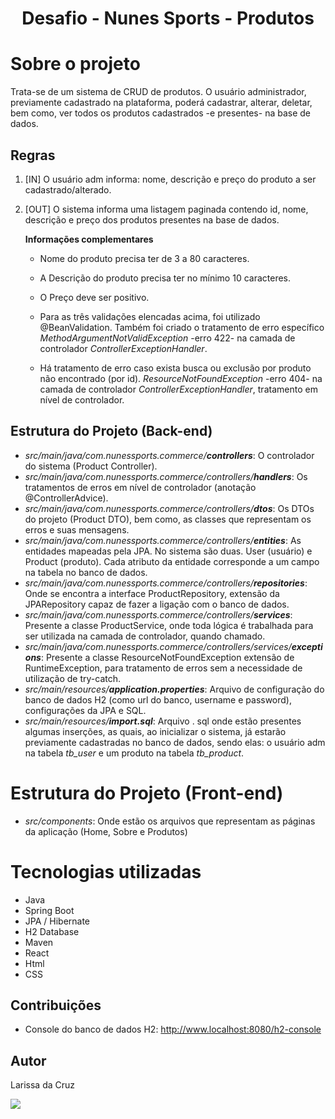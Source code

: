 <h1 align="center"> Desafio - Nunes Sports - Produtos </h1>

# Sobre o projeto

Trata-se de um sistema de CRUD de produtos. O usuário administrador, previamente cadastrado na plataforma, poderá cadastrar, alterar, deletar, bem como, ver todos os produtos cadastrados -e presentes- na base de dados.

<h2>Regras</h2>

  1. [IN] O usuário adm informa: nome, descrição e preço do produto a ser cadastrado/alterado.

  2. [OUT] O sistema informa uma listagem paginada contendo id, nome, descrição e preço dos produtos presentes na base de dados. 
  
     **Informações complementares**

     - Nome do produto precisa ter de 3 a 80 caracteres.

     - A Descrição do produto precisa ter no mínimo 10 caracteres.

     - O Preço deve ser positivo.
    
     - Para as três validações elencadas acima, foi utilizado @BeanValidation. Também foi criado o tratamento de erro específico *MethodArgumentNotValidException* -erro 422- na camada de controlador *ControllerExceptionHandler*.
       
     - Há tratamento de erro caso exista busca ou exclusão por produto não encontrado (por id). *ResourceNotFoundException* -erro 404- na camada de controlador *ControllerExceptionHandler*, tratamento em nível de controlador.
      

 ## Estrutura do Projeto (Back-end)
  * *src/main/java/com.nunessports.commerce/**controllers***: O controlador do sistema (Product Controller).
  * *src/main/java/com.nunessports.commerce/controllers/**handlers***: Os tratamentos de erros em nível de controlador (anotação @ControllerAdvice).
  * *src/main/java/com.nunessports.commerce/controllers/**dtos***: Os DTOs do projeto (Product DTO), bem como, as classes que representam os erros e suas mensagens.
  * *src/main/java/com.nunessports.commerce/controllers/**entities***: As entidades mapeadas pela JPA. No sistema são duas. User (usuário) e Product (produto). Cada atributo da entidade corresponde a um campo na tabela no banco de dados.
  * *src/main/java/com.nunessports.commerce/controllers/**repositories***: Onde se encontra a interface ProductRepository, extensão da JPARepository capaz de fazer a ligação com o banco de dados.
  * *src/main/java/com.nunessports.commerce/controllers/**services***: Presente a classe ProductService, onde toda lógica é trabalhada para ser utilizada na camada de controlador, quando chamado.
  * *src/main/java/com.nunessports.commerce/controllers/services/**exceptions***: Presente a classe ResourceNotFoundException extensão de RuntimeException, para tratamento de erros sem a necessidade de utilização de try-catch.
  * *src/main/resources/**application.properties***: Arquivo de configuração do banco de dados H2 (como url do banco, username e password), configurações da JPA e SQL.
  * *src/main/resources/**import.sql***: Arquivo . sql onde estão presentes algumas inserções, as quais, ao inicializar o sistema, já estarão previamente cadastradas no banco de dados, sendo elas: o usuário adm na tabela *tb_user* e um produto na tabela *tb_product*.

 # Estrutura do Projeto (Front-end)
 * *src/components*: Onde estão os arquivos que representam as páginas da aplicação (Home, Sobre e Produtos)
 
 # Tecnologias utilizadas
- Java
- Spring Boot
- JPA / Hibernate
- H2 Database
- Maven
- React
- Html
- CSS

## Contribuições
- Console do banco de dados H2: http://www.localhost:8080/h2-console

## Autor

Larissa da Cruz

<a href="https://www.linkedin.com/in/larissa-da-cruz-0ba314219/" target="_blank"><img src="https://img.shields.io/badge/-LinkedIn-%230077B5?style=for-the-badge&logo=linkedin&logoColor=white" target="_blank"></a>
